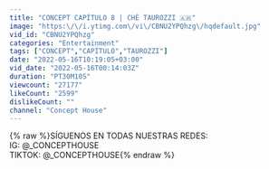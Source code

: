 ```yaml
---
title: "CONCEPT CAPÍTULO 8 | CHÉ TAUROZZI 🇦🇷"
image: "https:\/\/i.ytimg.com\/vi\/CBNU2YPQhzg\/hqdefault.jpg"
vid_id: "CBNU2YPQhzg"
categories: "Entertainment"
tags: ["CONCEPT","CAPÍTULO","TAUROZZI"]
date: "2022-05-16T10:19:05+03:00"
vid_date: "2022-05-16T00:14:03Z"
duration: "PT30M10S"
viewcount: "27177"
likeCount: "2599"
dislikeCount: ""
channel: "Concept House"
---
```

{% raw %}SÍGUENOS EN TODAS NUESTRAS REDES:<br />IG: @_CONCEPTHOUSE<br />TIKTOK: @_CONCEPTHOUSE{% endraw %}
